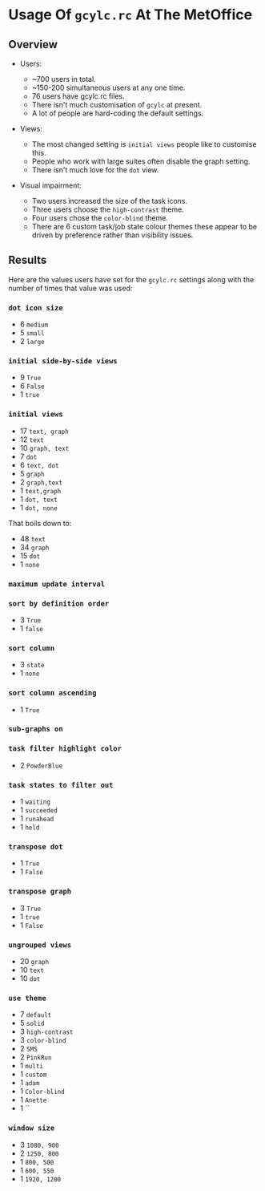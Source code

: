 # Usage Of `gcylc.rc` At The MetOffice

## Overview

* Users:
  * ~700 users in total.
  * ~150-200 simultaneous users at any one time.
  * 76 users have gcylc.rc files.
  * There isn't much customisation of `gcylc` at present.
  * A lot of people are hard-coding the default settings.

* Views:
  * The most changed setting is `initial views` people like to customise this.
  * People who work with large suites often disable the graph setting.
  * There isn't much love for the `dot` view.

* Visual impairment:
  * Two users increased the size of the task icons.
  * Three users choose the `high-contrast` theme.
  * Four users chose the `color-blind` theme.
  * There are 6 custom task/job state colour themes these appear to be driven by
    preference rather than visibility issues.

## Results

Here are the values users have set for the `gcylc.rc` settings along with
the number of times that value was used:


### `dot icon size`
* 6 `medium`
* 5 `small`
* 2 `large`

### `initial side-by-side views`
* 9 `True`
* 6 `False`
* 1 `true`

### `initial views`

* 17 `text, graph`
* 12 `text`
* 10 `graph, text`
* 7 `dot`
* 6 `text, dot`
* 5 `graph`
* 2 `graph,text`
* 1 `text,graph`
* 1 `dot, text`
* 1 `dot, none`

That boils down to:

* 48 `text`
* 34 `graph`
* 15 `dot`
* 1 `none`

### `maximum update interval`

### `sort by definition order`
* 3 `True`
* 1 `false`

### `sort column`
* 3 `state`
* 1 `none`

### `sort column ascending`
* 1 `True`

### `sub-graphs on`

### `task filter highlight color`
* 2 `PowderBlue`

### `task states to filter out`
* 1 `waiting`
* 1 `succeeded`
* 1 `runahead`
* 1 `held`

### `transpose dot`
* 1 `True`
* 1 `False`

### `transpose graph`
* 3 `True`
* 1 `true`
* 1 `False`

### `ungrouped views`
* 20 `graph`
* 10 `text`
* 10 `dot`

### `use theme`
* 7 `default`
* 5 `solid`
* 3 `high-contrast`
* 3 `color-blind`
* 2 `SMS`
* 2 `PinkRun`
* 1 `multi`
* 1 `custom`
* 1 `adam`
* 1 `Color-blind`
* 1 `Anette`
* 1 ``

### `window size`
* 3 `1080, 900`
* 2 `1250, 800`
* 1 `800, 500`
* 1 `600, 550`
* 1 `1920, 1200`
